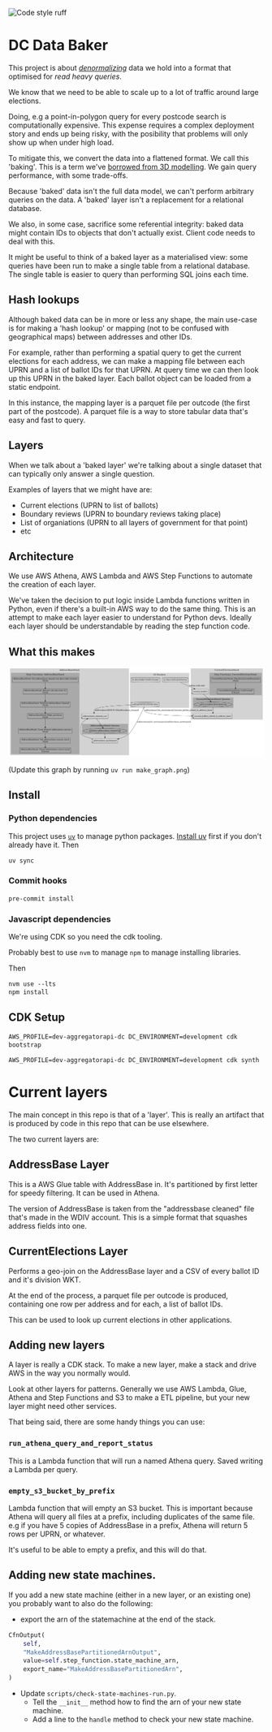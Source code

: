 ![Code style ruff](https://img.shields.io/badge/code%20style-ruff-261230.svg)

# DC Data Baker

This project is about _[denormalizing](
https://en.wikipedia.org/wiki/Denormalization)_ data we hold into a format that 
optimised for _read heavy queries_. 

We know that we need to be able to scale up to a lot of traffic around large 
elections.

Doing, e.g a point-in-polygon query for every postcode search is 
computationally expensive. This expense requires a complex deployment story 
and ends up being risky, with the posibility that problems will only show up 
when under high load. 

To mitigate this, we convert the data into a flattened format. We call this 
'baking'. This is a term we've [borrowed from 3D modelling](
https://blender.stackexchange.com/questions/14416/what-does-baking-mean). We  gain query performance, with some trade-offs.

Because 'baked' data isn't the full data model, we can't perform arbitrary 
queries on the data. A 'baked' layer isn't a replacement for a relational 
database.

We also, in some case, sacrifice some referential integrity: baked data 
might contain IDs to objects that don't actually exist. Client code needs to 
deal with this.

It might be useful to think of a baked layer as a materialised view: some 
queries have been run to make a single table from a relational database. The 
single table is easier to query than performing SQL joins each time.

## Hash lookups

Although baked data can be in more or less any shape, the main use-case is 
for making a 'hash lookup' or mapping (not to be confused with geographical 
maps) between addresses and other IDs.

For example, rather than performing a spatial query to get the current 
elections for each address, we can make a mapping file between each UPRN and 
a list of ballot IDs for that UPRN. At query time we can then look up this 
UPRN in the baked layer. Each ballot object can be loaded from a static 
endpoint.

In this instance, the mapping layer is a parquet file per outcode (the first 
part of the postcode). A parquet file is a way to store tabular data that's 
easy and fast to query. 

## Layers

When we talk about a 'baked layer' we're talking about a single dataset that 
can typically only answer a single question. 

Examples of layers that we might have are:

- Current elections (UPRN to list of ballots)
- Boundary reviews (UPRN to boundary reviews taking place)
- List of organiations (UPRN to all layers of government for that point)
- etc

## Architecture 

We use AWS Athena, AWS Lambda and AWS Step Functions to automate the 
creation of each layer. 

We've taken the decision to put logic inside Lambda functions written in 
Python, even if there's a built-in AWS way to do the same thing. This is an 
attempt to make each layer easier to understand for Python devs. Ideally 
each layer should be understandable by reading the step function code. 

## What this makes

![](databaker.png)

(Update this graph by running `uv run make_graph.png`)

## Install

### Python dependencies

This project uses [`uv`](https://github.com/astral-sh/uv) to manage python packages.
[Install uv](https://docs.astral.sh/uv/getting-started/installation/) first if you don't already have it. Then

```
uv sync
```


### Commit hooks

```shell
pre-commit install
```

### Javascript dependencies

We're using CDK so you need the cdk tooling.

Probably best to use `nvm` to manage `npm` to manage installing libraries.

Then
```shell
nvm use --lts
npm install
```

## CDK Setup

```shell
AWS_PROFILE=dev-aggregatorapi-dc DC_ENVIRONMENT=development cdk bootstrap
```

```shell
AWS_PROFILE=dev-aggregatorapi-dc DC_ENVIRONMENT=development cdk synth
```


# Current layers

The main concept in this repo is that of a 'layer'. This is really an
artifact that is produced by code in this repo that can be use elsewhere.

The two current layers are:

## AddressBase Layer

This is a AWS Glue table with AddressBase in. It's partitioned by first letter
for speedy filtering. It can be used in Athena.

The version of AddressBase is taken from the "addressbase cleaned" file
that's made in the WDIV account. This is a simple format that squashes
address fields into one.

## CurrentElections Layer

Performs a geo-join on the AddressBase layer and a CSV of every ballot ID
and it's division WKT.

At the end of the process, a parquet file per outcode is produced,
containing one row per address and for each, a list of ballot IDs.

This can be used to look up current elections in other applications.

## Adding new layers

A layer is really a CDK stack. To make a new layer, make a stack and drive
AWS in the way you normally would.

Look at other layers for patterns. Generally we use AWS Lambda, Glue, Athena
and Step Functions and S3 to make a ETL pipeline, but your new layer might
need other services.

That being said, there are some handy things you can use:

### `run_athena_query_and_report_status`

This is a Lambda function that will run a named Athena query. Saved writing
a Lambda per query.

### `empty_s3_bucket_by_prefix`

Lambda function that will empty an S3 bucket. This is important because
Athena will query all files at a prefix, including duplicates of the same
file. e.g if you have 5 copies of AddressBase in a prefix, Athena will
return 5 rows per UPRN, or whatever.

It's useful to be able to empty a prefix, and this will do that.

## Adding new state machines.

If you add a new state machine (either in a new layer, or an existing one) you probably want to also do the following:
* export the arn of the statemachine at the end of the stack.
```python
CfnOutput(
    self,
    "MakeAddressBasePartitionedArnOutput",
    value=self.step_function.state_machine_arn,
    export_name="MakeAddressBasePartitionedArn",
)
```
* Update `scripts/check-state-machines-run.py`.
  * Tell the `__init__` method how to find the arn of your new state machine.
  * Add a line to the `handle` method to check your new state machine.

